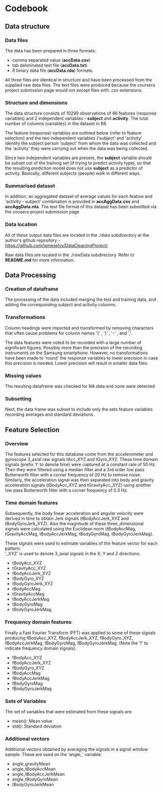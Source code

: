 # Codebook

## Data structure
### Data files
The data has been prepared in three formats:
* comma separated value (**accData.csv**)
* tab deliminated text file (**accData.txt**)
* R binary data file (**accData.rda**) formats. 

All three files are identical in structure and have been processed from the supplied raw data files. The text files were produced because the coursera project submission page would not except files with .csv extensions.

### Structure and dimensions
The data structure consists of 10299 observations of 86 features (response variables) and 2 independent variables - **subject** and **activity**. The total number of columns (variables) in the dataset in 88.

The feature (response) variables are outlined below (refer to feature selection) and the two independent variables ('subject' and 'activity' identify the subject person 'subject' from whom the data was collected and the 'activity' they were carrying out when the data was being collected.

Since two independent variables are present, the **subject** variable should be subset out of the training set (if trying to predict activity type), so that the resulting prediction model does not use **subject** as a predictor of activity. Basically, different subjects (people) walk in different ways.



### Summarised dataset
In addition, an aggregated dataset of average values for each feature and 'activity - subject' combination is provided in **accAggData.csv** and **accAggData.rda**.
The text file format of this dataset has been submitted via the cousera project submission page

### Data location
All of these output data files are located in the ./data subdirectory at the author's github repository - https://github.com/jameselvy/DataCleaningProject/. 

Raw data files are located in the ./rawData subdirectory. Refer to **README.md** for more information.

## Data Processing
### Creation of dataframe
The processing of the data included merging the test and training data, and adding the corresponding subject and activity columns. 

### Transformations
Column headings were imported and transformed by removing characters that often cause problems for column names '(' , ')' , '-' , and ','.

The data features were noted to be recorded with a large number of significant figures. Possibly more than the precision of the recording instruments on the Samsung smartphone. However, no transformations have been made to 'round' the response variables to lower precision in case this precision is needed. Lower precision will result in smaller data files.

### Missing values
The resulting dataframe was checked for NA data and none were detected

### Subsetting
Next, the data frame was subset to include only the sets feature variables recording averages and standard deviations.


## Feature Selection
### Overview
The features selected for this database come from the accelerometer and gyroscope 3_axial raw signals 
tAcc_XYZ and tGyro_XYZ. These time domain signals (prefix 't' to denote time) were captured at a constant rate of 50 Hz. Then they were filtered using a median filter and a 3rd order low pass Butterworth filter with a corner frequency of 20 Hz to remove noise. Similarly, the acceleration signal was then separated into body and gravity acceleration signals (tBodyAcc_XYZ and tGravityAcc_XYZ) using another low pass Butterworth filter with a corner frequency of 0.3 Hz. 

### Time domain features
Subsequently, the body linear acceleration and angular velocity were derived in time to obtain Jerk signals (tBodyAccJerk_XYZ and tBodyGyroJerk_XYZ). Also the magnitude of these three_dimensional signals were calculated using the Euclidean norm (tBodyAccMag, tGravityAccMag, tBodyAccJerkMag, tBodyGyroMag, tBodyGyroJerkMag). 

These signals were used to estimate variables of the feature vector for each pattern:  
'_XYZ' is used to denote 3_axial signals in the X, Y and Z directions.

* tBodyAcc_XYZ
* tGravityAcc_XYZ
* tBodyAccJerk_XYZ
* tBodyGyro_XYZ
* tBodyGyroJerk_XYZ
* tBodyAccMag
* tGravityAccMag
* tBodyAccJerkMag
* tBodyGyroMag
* tBodyGyroJerkMag


### Frequency domain features
Finally a Fast Fourier Transform (FFT) was applied to some of these signals producing fBodyAcc_XYZ, fBodyAccJerk_XYZ, fBodyGyro_XYZ, fBodyAccJerkMag, fBodyGyroMag, fBodyGyroJerkMag. (Note the 'f' to indicate frequency domain signals). 

* fBodyAcc_XYZ
* fBodyAccJerk_XYZ
* fBodyGyro_XYZ
* fBodyAccMag
* fBodyAccJerkMag
* fBodyGyroMag
* fBodyGyroJerkMag

### Sets of Variables
The set of variables that were estimated from these signals are: 

* mean(): Mean value
* std(): Standard deviation

### Additional vectors
Additional vectors obtained by averaging the signals in a signal window sample. These are used on the 'angle_' variable:

* angle_gravityMean
* angle_tBodyAccMean
* angle_tBodyAccJerkMean
* angle_tBodyGyroMean
* tBodyGyroJerkMean
